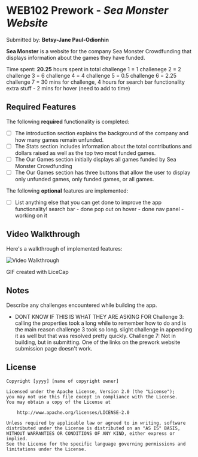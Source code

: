 # WEB102 Prework - *Sea Monster Website*

Submitted by: **Betsy-Jane Paul-Odionhin**

**Sea Monster** is a website for the company Sea Monster Crowdfunding that displays information about the games they have funded.

Time spent: **20.25** hours spent in total
challenge 1 = 1
challenege 2 = 2
challenge 3 = 6
challenge 4 = 4
challenge 5 = 0.5
challenge 6 = 2.25
challenge 7 = 30 mins for challenge, 4 hours for search bar functionality
extra stuff - 2 mins for hover (need to add to time)


## Required Features

The following **required** functionality is completed:

* [ ] The introduction section explains the background of the company and how many games remain unfunded.
* [ ] The Stats section includes information about the total contributions and dollars raised as well as the top two most funded games.
* [ ] The Our Games section initially displays all games funded by Sea Monster Crowdfunding
* [ ] The Our Games section has three buttons that allow the user to display only unfunded games, only funded games, or all games.

The following **optional** features are implemented:
* [ ] List anything else that you can get done to improve the app functionality!
search bar - done
pop out on hover - done
nav panel - working on it


## Video Walkthrough

Here's a walkthrough of implemented features:

<img src='https://imgur.com/a/EiH6fUc' title='Betsy_P Video Walkthrough' width='' alt='Video Walkthrough' />

<!-- Replace this with whatever GIF tool you used! -->
GIF created with LiceCap
<!-- Recommended tools:
[Kap](https://getkap.co/) for macOS
[ScreenToGif](https://www.screentogif.com/) for Windows
[peek](https://github.com/phw/peek) for Linux. -->

## Notes

Describe any challenges encountered while building the app.
* DONT KNOW IF THIS IS WHAT THEY ARE ASKING FOR
Challenge 3: calling the properties took a long while to remember how to do and is the main reason challenge 3 took so long. slight challenge in appending it as well but that was resolved pretty quickly. 
Challenge 7: Not in building, but in submitting. One of the links on the prework website submission page doesn't work. 

## License

    Copyright [yyyy] [name of copyright owner]

    Licensed under the Apache License, Version 2.0 (the "License");
    you may not use this file except in compliance with the License.
    You may obtain a copy of the License at

        http://www.apache.org/licenses/LICENSE-2.0

    Unless required by applicable law or agreed to in writing, software
    distributed under the License is distributed on an "AS IS" BASIS,
    WITHOUT WARRANTIES OR CONDITIONS OF ANY KIND, either express or implied.
    See the License for the specific language governing permissions and
    limitations under the License.
